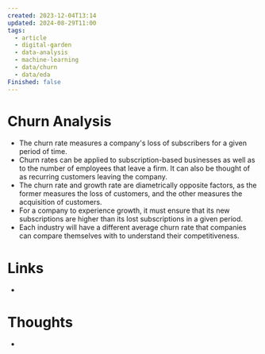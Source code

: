 ```yaml
---
created: 2023-12-04T13:14
updated: 2024-08-29T11:00
tags:
  - article
  - digital-garden
  - data-analysis
  - machine-learning
  - data/churn
  - data/eda
Finished: false
---
```

# Churn Analysis



- The churn rate measures a company's loss of subscribers for a given period of time.
- Churn rates can be applied to subscription-based businesses as well as to the number of employees that leave a firm. It can also be thought of as recurring customers leaving the company. 
- The churn rate and growth rate are diametrically opposite factors, as the former measures the loss of customers, and the other measures the acquisition of customers.
- For a company to experience growth, it must ensure that its new subscriptions are higher than its lost subscriptions in a given period.
- Each industry will have a different average churn rate that companies can compare themselves with to understand their competitiveness.
# Links
- 

# Thoughts 
- 


